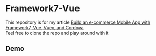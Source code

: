 # Framework7-Vue

This repository is for my article [Build an e-commerce Mobile App with Framework7, Vue, Vuex, and Cordova](https://medium.com/js-dojo/build-an-e-commerce-mobile-app-with-framework7-vue-vuex-and-cordova-7cf385de015d)
<br />
Feel free to clone the repo and play around with it
## Demo

